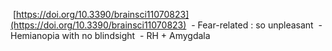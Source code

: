  [https://doi.org/10.3390/brainsci11070823](https://doi.org/10.3390/brainsci11070823)
 - Fear-related : so unpleasant
	 - Hemianopia with no blindsight
		 - RH + Amygdala